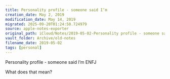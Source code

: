 ```yaml
---
title: Personality profile - someone said I’m
creation_date: May 2, 2019
modification_date: May 14, 2019
migrated: 2025-09-20T01:24:50.724979
source: apple-notes-exporter
original_path: iCloud/Notes/2019-05-02-Personality profile - someone said I’m.md
vault_folder: Archive/old-notes
filename_date: 2019-05-02
tags: [personal]
---
```



Personality profile - someone said I’m 
ENFJ 

What does that mean?

